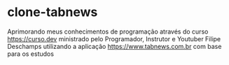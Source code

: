 # clone-tabnews

Aprimorando meus conhecimentos de programação através do curso https://curso.dev ministrado pelo Programador, Instrutor e Youtuber Filipe Deschamps utilizando a aplicação https://www.tabnews.com.br com base para os estudos
